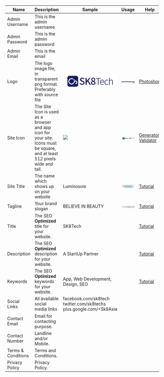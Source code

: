 |Name|Description|Sample|Usage|Help|
|---|---|---|---|---|
|Admin Username|This is the admin username||||
|Admin Password|This is the admin password||||
|Admin Email|This is the email||||
|Logo|The logo image file, in transparent png format. Preferably with source file|![](/assets/logo-en.png)|![](/assets/screenshot0.png)|[Photoshop](http://www.adobe.com/au/products/photoshop.html)|
|Site Icon|The Site Icon is used as a browser and app icon for your site. Icons must be square, and at least 512 pixels wide and tall.|![](/assets/favicon.ico)|![](/assets/2.pic.jpg)|[Generator](http://www.favicon-generator.org/) [Validator](http://realfavicongenerator.net/)|
|Site Title|The name which shows up on your website|Luminosoie|![](/assets/6.pic.jpg)|[Tutorial](http://www.wpexplorer.com/titles-taglines-wordpress/)|
|Tagline|Your brand slogan|BELIEVE IN BEAUTY|![](/assets/1.pic.jpg)|[Tutorial](http://www.wpexplorer.com/titles-taglines-wordpress/)|
|Title|The SEO **Optimized** title for your website.|SK8Tech||[Tutorial](https://searchenginewatch.com/2016/05/16/how-to-write-meta-title-tags-for-seo-with-good-and-bad-examples/)|
|Description|The SEO **Optimized** description for your website.|A StartUp Partner||[Tutorial](https://searchenginewatch.com/2016/05/16/how-to-write-meta-title-tags-for-seo-with-good-and-bad-examples/)|
|Keywords|The SEO **Optimized** keywords for your website.|App, Web Development, Design, SEO||[Tutorial](https://searchenginewatch.com/2016/05/16/how-to-write-meta-title-tags-for-seo-with-good-and-bad-examples/)|
|Social Links| All available social media links|facebook.com/sk8tech twitter.com/sk8techs plus.google.com/+Sk8Asia||
|Contact Email| Email for contacting purpose. |||
|Contact Number| Landline and/or Mobile. |||
|Terms & Conditions| Terms and Conditions. |||
|Privacy Policy| Privacy Policy. |||